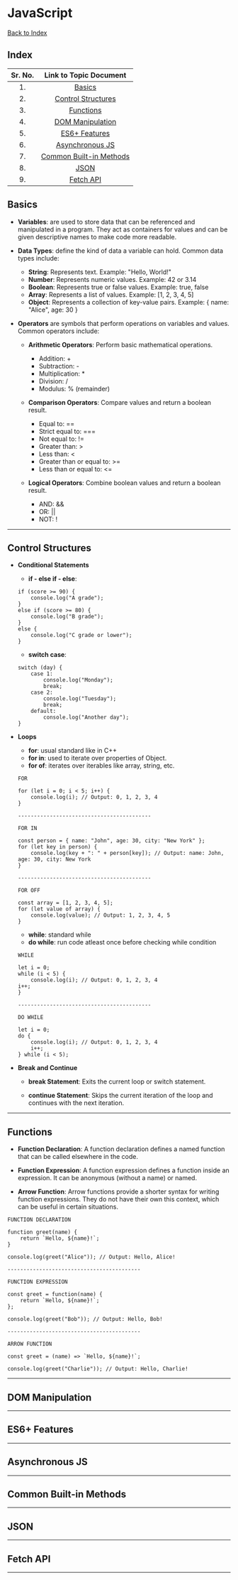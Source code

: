 # JavaScript

[Back to Index](../index.md)

## Index

| Sr. No. | Link to Topic Document |
|:---:|:---:|
| 1. | [Basics](#1) |
| 2. | [Control Structures](#2) |
| 3. | [Functions](#3) |
| 4. | [DOM Manipulation](#4) |
| 5. | [ES6+ Features](#5) |
| 6. | [Asynchronous JS](#6) |
| 7. | [Common Built-in Methods](#7) |
| 8. | [JSON](#8) |
| 9. | [Fetch API](#9) |


<a id="1"></a>

## Basics

- **Variables**: are used to store data that can be referenced and manipulated in a program. They act as containers for values and can be given descriptive names to make code more readable.

- **Data Types**: define the kind of data a variable can hold. Common data types include:

    - **String**: Represents text. Example: "Hello, World!"
    - **Number**: Represents numeric values. Example: 42 or 3.14
    - **Boolean**: Represents true or false values. Example: true, false
    - **Array**: Represents a list of values. Example: [1, 2, 3, 4, 5]
    - **Object**: Represents a collection of key-value pairs. Example: { name: "Alice", age: 30 }

- **Operators** are symbols that perform operations on variables and values. Common operators include:

    - **Arithmetic Operators**: Perform basic mathematical operations.

        - Addition: +
        - Subtraction: -
        - Multiplication: *
        - Division: /
        - Modulus: % (remainder)

    - **Comparison Operators**: Compare values and return a boolean result.

        - Equal to: ==
        - Strict equal to: ===
        - Not equal to: !=
        - Greater than: >
        - Less than: <
        - Greater than or equal to: >=
        - Less than or equal to: <=

    - **Logical Operators**: Combine boolean values and return a boolean result.

        - AND: &&
        - OR: ||
        - NOT: !

---
<a id="2"></a>

## Control Structures

- **Conditional Statements**
    - **if - else if - else**:
    ```
    if (score >= 90) {
        console.log("A grade");
    } 
    else if (score >= 80) {
        console.log("B grade");
    } 
    else {
        console.log("C grade or lower");
    }
    ```
    - **switch case**: 
    ```
    switch (day) {
        case 1:
            console.log("Monday");
            break;
        case 2:
            console.log("Tuesday");
            break;
        default:
            console.log("Another day");
    }
    ```

- **Loops**

    - **for**: usual standard like in C++
    - **for in**: used to iterate over properties of Object.
    - **for of**: iterates over iterables like array, string, etc.

    ```
    FOR

    for (let i = 0; i < 5; i++) {
        console.log(i); // Output: 0, 1, 2, 3, 4
    }

    ------------------------------------------

    FOR IN 

    const person = { name: "John", age: 30, city: "New York" };
    for (let key in person) {
        console.log(key + ": " + person[key]); // Output: name: John, age: 30, city: New York
    }

    ------------------------------------------
    
    FOR OFF

    const array = [1, 2, 3, 4, 5];
    for (let value of array) {
        console.log(value); // Output: 1, 2, 3, 4, 5
    }
    
    ```

    - **while**: standard while
    - **do while**: run code atleast once before checking while condition

    ```
    WHILE

    let i = 0;
    while (i < 5) {
        console.log(i); // Output: 0, 1, 2, 3, 4
    i++;
    }

    ------------------------------------------

    DO WHILE

    let i = 0;
    do {
        console.log(i); // Output: 0, 1, 2, 3, 4
        i++;
    } while (i < 5);

    ```

- **Break and Continue**

    - **break Statement**: Exits the current loop or switch statement.

    - **continue Statement**: Skips the current iteration of the loop and continues with the next iteration.

---
<a id="3"></a>

## Functions

- **Function Declaration**: A function declaration defines a named function that can be called elsewhere in the code.

- **Function Expression**: A function expression defines a function inside an expression. It can be anonymous (without a name) or named.

- **Arrow Function**: Arrow functions provide a shorter syntax for writing function expressions. They do not have their own this context, which can be useful in certain situations.

```
FUNCTION DECLARATION

function greet(name) {
    return `Hello, ${name}!`;
}

console.log(greet("Alice")); // Output: Hello, Alice!

------------------------------------------
    
FUNCTION EXPRESSION

const greet = function(name) {
    return `Hello, ${name}!`;
};

console.log(greet("Bob")); // Output: Hello, Bob!

------------------------------------------
    
ARROW FUNCTION

const greet = (name) => `Hello, ${name}!`;

console.log(greet("Charlie")); // Output: Hello, Charlie!

```

---
<a id="4"></a>

## DOM Manipulation



---
<a id="5"></a>

## ES6+ Features



---
<a id="6"></a>

## Asynchronous JS



---
<a id="7"></a>

## Common Built-in Methods



---
<a id="8"></a>

## JSON



---
<a id="9"></a>

## Fetch API



---